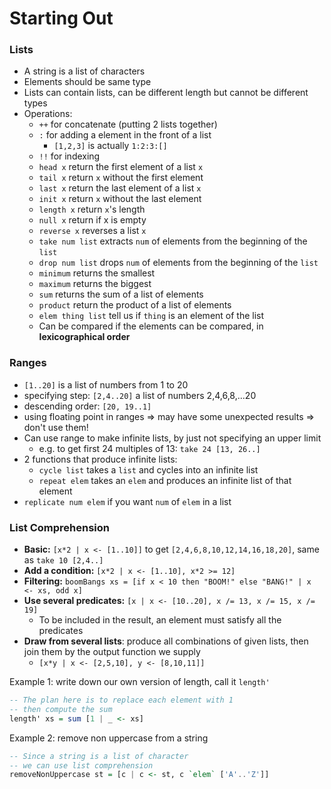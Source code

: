 # Starting Out

### Lists

* A string is a list of characters
* Elements should be same type
* Lists can contain lists, can be different length but cannot be different types
* Operations:
    * `++` for concatenate (putting 2 lists together)
    * `:` for adding a element in the front of a list
        * `[1,2,3]` is actually `1:2:3:[]`
    * `!!` for indexing
    * `head x` return the first element of a list `x`
    * `tail x` return `x` without the first element
    * `last x` return the last element of a list `x`
    * `init x` return `x` without the last element
    * `length x` return `x`'s length
    * `null x` return if x is empty
    * `reverse x` reverses a list `x`
    * `take num list` extracts `num` of elements from the beginning of the `list`
    * `drop num list` drops `num` of elements from the beginning of the `list`
    * `minimum` returns the smallest
    * `maximum` returns the biggest
    * `sum` returns the sum of a list of elements
    * `product` return the product of a list of elements
    * `elem thing list` tell us if `thing` is an element of the list
    * Can be compared if the elements can be compared, in **lexicographical order**

### Ranges
* `[1..20]` is a list of numbers from 1 to 20
* specifying step: `[2,4..20]` a list of numbers 2,4,6,8,...20
* descending order: `[20, 19..1]`
* using floating point in ranges => may have some unexpected results => don't use them!
* Can use range to make infinite lists, by just not specifying an upper limit
    * e.g. to get first 24 multiples of 13: `take 24 [13, 26..]`
* 2 functions that produce infinite lists:
    * `cycle list` takes a `list` and cycles into an infinite list
    * `repeat elem` takes an `elem` and produces an infinite list of that element
* `replicate num elem` if you want `num` of `elem` in a list


### List Comprehension
* **Basic:** `[x*2 | x <- [1..10]]` to get `[2,4,6,8,10,12,14,16,18,20]`, same as `take 10 [2,4..]`
* **Add a condition:** `[x*2 | x <- [1..10], x*2 >= 12]`
* **Filtering:** `boomBangs xs = [if x < 10 then "BOOM!" else "BANG!" | x <- xs, odd x]`
* **Use several predicates:** `[x | x <- [10..20], x /= 13, x /= 15, x /= 19]`
    * To be included in the result, an element must satisfy all the predicates
* **Draw from several lists**: produce all combinations of given lists, then join them by the output function we supply
    * `[x*y | x <- [2,5,10], y <- [8,10,11]]`


Example 1: write down our own version of length, call it `length'`
```Haskell
-- The plan here is to replace each element with 1
-- then compute the sum
length' xs = sum [1 | _ <- xs]
```

Example 2: remove non uppercase from a string
```Haskell
-- Since a string is a list of character
-- we can use list comprehension
removeNonUppercase st = [c | c <- st, c `elem` ['A'..'Z']]
```






























